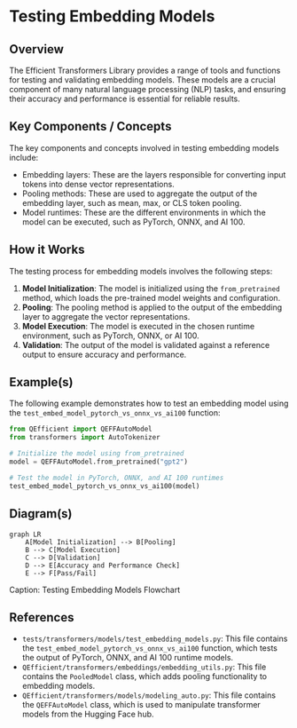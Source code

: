 # Testing Embedding Models
## Overview
The Efficient Transformers Library provides a range of tools and functions for testing and validating embedding models. These models are a crucial component of many natural language processing (NLP) tasks, and ensuring their accuracy and performance is essential for reliable results.

## Key Components / Concepts
The key components and concepts involved in testing embedding models include:

*   Embedding layers: These are the layers responsible for converting input tokens into dense vector representations.
*   Pooling methods: These are used to aggregate the output of the embedding layer, such as mean, max, or CLS token pooling.
*   Model runtimes: These are the different environments in which the model can be executed, such as PyTorch, ONNX, and AI 100.

## How it Works
The testing process for embedding models involves the following steps:

1.  **Model Initialization**: The model is initialized using the `from_pretrained` method, which loads the pre-trained model weights and configuration.
2.  **Pooling**: The pooling method is applied to the output of the embedding layer to aggregate the vector representations.
3.  **Model Execution**: The model is executed in the chosen runtime environment, such as PyTorch, ONNX, or AI 100.
4.  **Validation**: The output of the model is validated against a reference output to ensure accuracy and performance.

## Example(s)
The following example demonstrates how to test an embedding model using the `test_embed_model_pytorch_vs_onnx_vs_ai100` function:

```python
from QEfficient import QEFFAutoModel
from transformers import AutoTokenizer

# Initialize the model using from_pretrained
model = QEFFAutoModel.from_pretrained("gpt2")

# Test the model in PyTorch, ONNX, and AI 100 runtimes
test_embed_model_pytorch_vs_onnx_vs_ai100(model)
```

## Diagram(s)
```mermaid
graph LR
    A[Model Initialization] --> B[Pooling]
    B --> C[Model Execution]
    C --> D[Validation]
    D --> E[Accuracy and Performance Check]
    E --> F[Pass/Fail]
```
Caption: Testing Embedding Models Flowchart

## References
*   `tests/transformers/models/test_embedding_models.py`: This file contains the `test_embed_model_pytorch_vs_onnx_vs_ai100` function, which tests the output of PyTorch, ONNX, and AI 100 runtime models.
*   `QEfficient/transformers/embeddings/embedding_utils.py`: This file contains the `PooledModel` class, which adds pooling functionality to embedding models.
*   `QEfficient/transformers/models/modeling_auto.py`: This file contains the `QEFFAutoModel` class, which is used to manipulate transformer models from the Hugging Face hub.